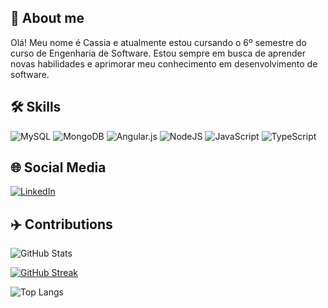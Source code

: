 ## 🚀 About me
Olá! Meu nome é Cassia e atualmente estou cursando o 6º semestre do curso de Engenharia de Software. Estou sempre em busca de aprender novas habilidades e aprimorar meu conhecimento em desenvolvimento de software. 

## 🛠 Skills

![MySQL](https://img.shields.io/badge/mysql-4479A1.svg?style=for-the-badge&logo=mysql&logoColor=white)
![MongoDB](https://img.shields.io/badge/MongoDB-%234ea94b.svg?style=for-the-badge&logo=mongodb&logoColor=white)
![Angular.js](https://img.shields.io/badge/angular.js-%23E23237.svg?style=for-the-badge&logo=angularjs&logoColor=white)
![NodeJS](https://img.shields.io/badge/node.js-6DA55F?style=for-the-badge&logo=node.js&logoColor=white)
![JavaScript](https://img.shields.io/badge/javascript-%23323330.svg?style=for-the-badge&logo=javascript&logoColor=%23F7DF1E)
![TypeScript](https://img.shields.io/badge/typescript-%23007ACC.svg?style=for-the-badge&logo=typescript&logoColor=white)


## 🌐 Social Media

[![LinkedIn](https://img.shields.io/badge/LinkedIn-000?style=for-the-badge&logo=linkedin&logoColor=0E76A8)](https://www.linkedin.com/in/cassia-basso1/)


## ✈️ Contributions

![GitHub Stats](https://github-readme-stats.vercel.app/api?username=cassiab13&theme=transparent&bg_color=000&show_icons=true&icon_color=30A3DC&title_color=FFDC00&text_color=FFF)



[![GitHub Streak](https://streak-stats.demolab.com?user=cassiab13&theme=gruvbox&locale=pt_BR)](https://git.io/streak-stats)


![Top Langs](https://github-readme-stats-git-masterrstaa-rickstaa.vercel.app/api/top-langs/?username=almangr&bg_color=000&title_color=FFDC00&text_color=FFF)
